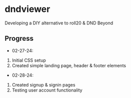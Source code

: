 # dndviewer
Developing a DIY alternative to roll20 &amp; DND Beyond

## Progress
* 02-27-24:
1. Initial CSS setup
2. Created simple landing page, header & footer elements
* 02-28-24:
1. Created signup & signin pages
2. Testing user account functionality